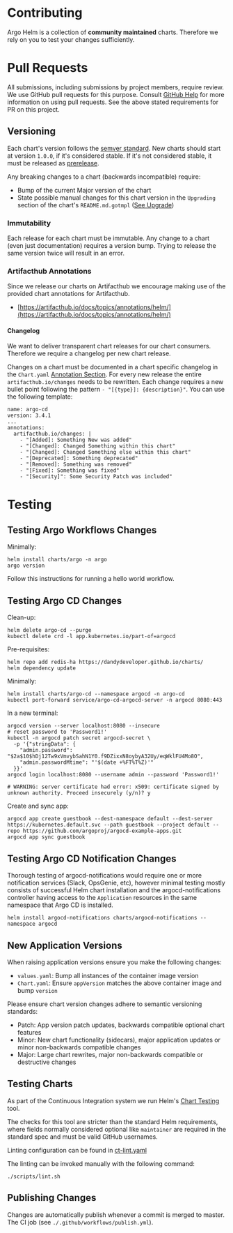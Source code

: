 # Contributing

Argo Helm is a collection of **community maintained** charts. Therefore we rely on you to test your changes sufficiently.


# Pull Requests

All submissions, including submissions by project members, require review. We use GitHub pull requests for this purpose. Consult [GitHub Help](https://help.github.com/articles/about-pull-requests/) for more information on using pull requests. See the above stated requirements for PR on this project.

## Versioning

Each chart's version follows the [semver standard](https://semver.org/). New charts should start at version `1.0.0`, if it's considered stable. If it's not considered stable, it must be released as [prerelease](#prerelease).

Any breaking changes to a chart (backwards incompatible) require:

  * Bump of the current Major version of the chart
  * State possible manual changes for this chart version in the `Upgrading` section of the chart's `README.md.gotmpl` ([See Upgrade](#upgrades))

### Immutability

Each release for each chart must be immutable. Any change to a chart (even just documentation) requires a version bump. Trying to release the same version twice will result in an error.


### Artifacthub Annotations

Since we release our charts on Artifacthub we encourage making use of the provided chart annotations for Artifacthub.

  * [https://artifacthub.io/docs/topics/annotations/helm/](https://artifacthub.io/docs/topics/annotations/helm/)

#### Changelog

We want to deliver transparent chart releases for our chart consumers. Therefore we require a changelog per new chart release.

Changes on a chart must be documented in a chart specific changelog in the `Chart.yaml` [Annotation Section](https://helm.sh/docs/topics/charts/#the-chartyaml-file). For every new release the entire `artifacthub.io/changes` needs to be rewritten. Each change requires a new bullet point following the pattern `- "[{type}]: {description}"`. You can use the following template:

```
name: argo-cd
version: 3.4.1
...
annotations:
  artifacthub.io/changes: |
    - "[Added]: Something New was added"
    - "[Changed]: Changed Something within this chart"
    - "[Changed]: Changed Something else within this chart"
    - "[Deprecated]: Something deprecated"
    - "[Removed]: Something was removed"
    - "[Fixed]: Something was fixed"
    - "[Security]": Some Security Patch was included"
```

# Testing

## Testing Argo Workflows Changes

Minimally:

```
helm install charts/argo -n argo
argo version
```

Follow this instructions for running a hello world workflow.

## Testing Argo CD Changes

Clean-up:

```
helm delete argo-cd --purge
kubectl delete crd -l app.kubernetes.io/part-of=argocd
```

Pre-requisites:
```
helm repo add redis-ha https://dandydeveloper.github.io/charts/
helm dependency update
```

Minimally:

```
helm install charts/argo-cd --namespace argocd -n argo-cd
kubectl port-forward service/argo-cd-argocd-server -n argocd 8080:443
```

In a new terminal:

```
argocd version --server localhost:8080 --insecure
# reset password to 'Password1!'
kubectl -n argocd patch secret argocd-secret \
  -p '{"stringData": {
    "admin.password": "$2a$10$hDj12Tw9xVmvybSahN1Y0.f9DZixxN8oybyA32Uy/eqWklFU4Mo8O",
    "admin.passwordMtime": "'$(date +%FT%T%Z)'"
  }}'
argocd login localhost:8080 --username admin --password 'Password1!'

# WARNING: server certificate had error: x509: certificate signed by unknown authority. Proceed insecurely (y/n)? y
```

Create and sync app:

```
argocd app create guestbook --dest-namespace default --dest-server https://kubernetes.default.svc --path guestbook --project default --repo https://github.com/argoproj/argocd-example-apps.git
argocd app sync guestbook
```

## Testing Argo CD Notification Changes

Thorough testing of argocd-notifications would require one or more notification services (Slack, OpsGenie, etc), however
minimal testing mostly consists of successful Helm chart installation and the argocd-notifications controller having
access to the `Application` resources in the same namespace that Argo CD is installed.

```
helm install argocd-notifications charts/argocd-notifications --namespace argocd
```

## New Application Versions

When raising application versions ensure you make the following changes:

- `values.yaml`: Bump all instances of the container image version
- `Chart.yaml`: Ensure `appVersion` matches the above container image and bump `version`

Please ensure chart version changes adhere to semantic versioning standards:

- Patch: App version patch updates, backwards compatible optional chart features
- Minor: New chart functionality (sidecars), major application updates or minor non-backwards compatible changes
- Major: Large chart rewrites, major non-backwards compatible or destructive changes

## Testing Charts

As part of the Continuous Integration system we run Helm's [Chart Testing](https://github.com/helm/chart-testing) tool.

The checks for this tool are stricter than the standard Helm requirements, where fields normally considered optional like `maintainer` are required in the standard spec and must be valid GitHub usernames.

Linting configuration can be found in [ct-lint.yaml](./.github/configs/ct-lint.yaml)

The linting can be invoked manually with the following command:

```
./scripts/lint.sh
```

## Publishing Changes

Changes are automatically publish whenever a commit is merged to master. The CI job (see `./.github/workflows/publish.yml`).
